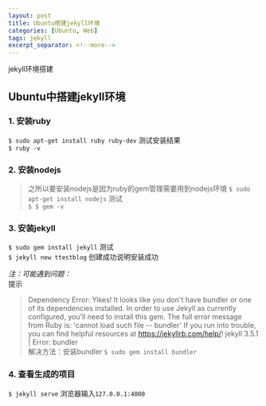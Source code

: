 ```yaml
---
layout: post
title: Ubuntu搭建jekyll环境
categories: [Ubuntu, Web]
tags: jekyll
excerpt_separator: <!--more-->
---
```


jekyll环境搭建

<!--more-->

## Ubuntu中搭建jekyll环境
### 1. 安装ruby
`
$ sudo apt-get install ruby ruby-dev
`
测试安装结果  
`
$ ruby -v
`

### 2. 安装nodejs
> 之所以要安装nodejs是因为ruby的gem管理需要用到nodejs环境
`
$ sudo apt-get install nodejs
`
测试  
`
$ $ gem -v
`

### 3. 安装jekyll
`
$ sudo gem install jekyll
`
测试  
`
$ jekyll new ttestblog
`
创建成功说明安装成功

*注：可能遇到问题：*  
提示  
> Dependency Error: Yikes! It looks like you don't have bundler or one of its dependencies installed. In order to use Jekyll as currently configured, you'll need to install this gem. The full error message from Ruby is: 'cannot load such file -- bundler' If you run into trouble, you can find helpful resources at https://jekyllrb.com/help/! 
jekyll 3.5.1 | Error:  bundler  
解决方法：安装bundler
`
$ sudo gem install bundler
`

### 4. 查看生成的项目
`
$ jekyll serve
`
浏览器输入`127.0.0.1:4000`
